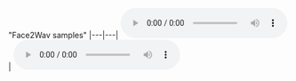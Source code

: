 "Face2Wav samples" 
|---|---|
<audio controls="controls" > <source src="wav from face/n000017.wav" autoplay/> Your browser does not support the audio element. </audio> | <audio controls="controls" > <source src="wav/SYNTH-FACE/id00017.wav" autoplay/> Your browser does not support the audio element. </audio>
